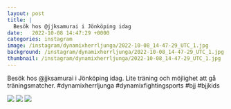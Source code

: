 ```yaml
---
layout: post
title: |
  Besök hos @jjksamurai i Jönköping idag
date:   2022-10-08 14:47:29 +0000
categories: instagram
image: /instagram/dynamixherrljunga/2022-10-08_14-47-29_UTC_1.jpg
background: /instagram/dynamixherrljunga/2022-10-08_14-47-29_UTC_1.jpg
thumbnail: /instagram/dynamixherrljunga/2022-10-08_14-47-29_UTC_1.jpg
---
```

Besök hos @jjksamurai i Jönköping idag. Lite träning och möjlighet att gå träningsmatcher. #dynamixherrljunga #dynamixfightingsports #bjj #bjjkids



<img src='/www-dynamix-herrljunga/instagram/dynamixherrljunga/2022-10-08_14-47-29_UTC_1.jpg' class='img-fluid' />


<img src='/www-dynamix-herrljunga/instagram/dynamixherrljunga/2022-10-08_14-47-29_UTC_2.jpg' class='img-fluid' />


<img src='/www-dynamix-herrljunga/instagram/dynamixherrljunga/2022-10-08_14-47-29_UTC_3.jpg' class='img-fluid' />
